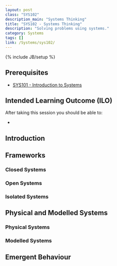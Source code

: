 ```yaml
---
layout: post
class: "SYS102"
description_main: "Systems Thinking"
title: "SYS102 - Systems Thinking"
description: "Solving problems using systems."
category: Systems
tags: []
link: /Systems/sys102/
---
```

{% include JB/setup %}

## Prerequisites

- [SYS101 - Introduction to Systems](./Systems/sys101/)

## Intended Learning Outcome (ILO)

After taking this session you should be able to:

- 

## Introduction


## Frameworks


### Closed Systems

### Open Systems

### Isolated Systems



## Physical and Modelled Systems

### Physical Systems


### Modelled Systems

## Emergent Behaviour

